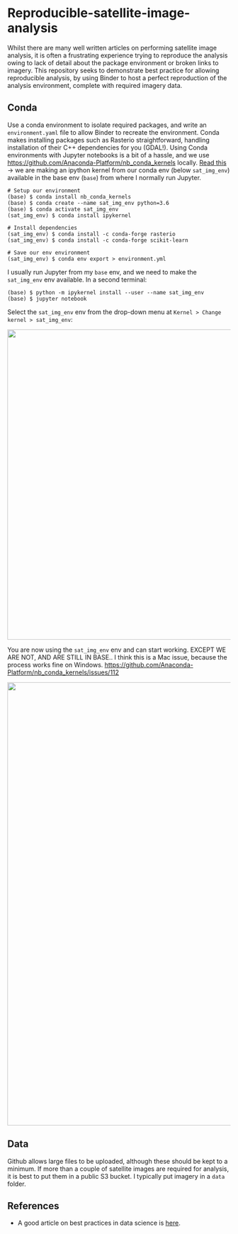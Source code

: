 # Reproducible-satellite-image-analysis
Whilst there are many well written articles on performing satellite image analysis, it is often a frustrating experience trying to reproduce the analysis owing to lack of detail about the package environment or broken links to imagery. This repository seeks to demonstrate best practice for allowing reproducible analysis, by using Binder to host a perfect reproduction of the analysis environment, complete with required imagery data.

## Conda
Use a conda environment to isolate required packages, and write an `environment.yaml` file to allow Binder to recreate the environment. Conda makes installing packages such as Rasterio straightforward, handling installation of their C++ dependencies for you (GDAL!). Using Conda environments with Jupyter notebooks is a bit of a hassle, and we use https://github.com/Anaconda-Platform/nb_conda_kernels locally. [Read this](https://ipython.readthedocs.io/en/stable/install/kernel_install.html#kernels-for-different-environments) -> we are making an ipython kernel from our conda env (below `sat_img_env`) available in the base env (`base`) from where I normally run Jupyter.

```
# Setup our environment
(base) $ conda install nb_conda_kernels
(base) $ conda create --name sat_img_env python=3.6
(base) $ conda activate sat_img_env
(sat_img_env) $ conda install ipykernel

# Install dependencies
(sat_img_env) $ conda install -c conda-forge rasterio
(sat_img_env) $ conda install -c conda-forge scikit-learn

# Save our env environment
(sat_img_env) $ conda env export > environment.yml
```

I usually run Jupyter from my `base` env, and we need to make the `sat_img_env` env available. In a second terminal:
```
(base) $ python -m ipykernel install --user --name sat_img_env
(base) $ jupyter notebook
```

Select the `sat_img_env` env from the drop-down menu at `Kernel > Change kernel > sat_img_env`:

<p align="center">
<img src="https://github.com/robmarkcole/reproducible-satellite-image-analysis/blob/master/data/select_env.png" width="700">
</p>

You are now using the `sat_img_env` env and can start working. EXCEPT WE ARE NOT, AND ARE STILL IN BASE.. I think this is a Mac issue, because the process works fine on Windows. https://github.com/Anaconda-Platform/nb_conda_kernels/issues/112

<p align="center">
<img src="https://github.com/robmarkcole/reproducible-satellite-image-analysis/blob/master/data/env_usage.png" width="1000">
</p>

## Data
Github allows large files to be uploaded, although these should be kept to a minimum. If more than a couple of satellite images are required for analysis, it is best to put them in a public S3 bucket. I typically put imagery in a `data` folder.

## References
* A good article on best practices in data science is [here](https://medium.com/data-science-in-practice/saving-the-environment-with-anaconda-ad68e603d8c5).
